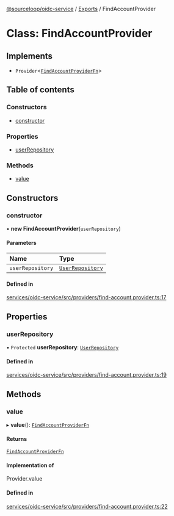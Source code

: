 [@sourceloop/oidc-service](../README.md) / [Exports](../modules.md) / FindAccountProvider

# Class: FindAccountProvider

## Implements

- `Provider`<[`FindAccountProviderFn`](../modules.md#findaccountproviderfn)\>

## Table of contents

### Constructors

- [constructor](FindAccountProvider.md#constructor)

### Properties

- [userRepository](FindAccountProvider.md#userrepository)

### Methods

- [value](FindAccountProvider.md#value)

## Constructors

### constructor

• **new FindAccountProvider**(`userRepository`)

#### Parameters

| Name | Type |
| :------ | :------ |
| `userRepository` | [`UserRepository`](UserRepository.md) |

#### Defined in

[services/oidc-service/src/providers/find-account.provider.ts:17](https://github.com/sourcefuse/loopback4-microservice-catalog/blob/b93c60ac7/services/oidc-service/src/providers/find-account.provider.ts#L17)

## Properties

### userRepository

• `Protected` **userRepository**: [`UserRepository`](UserRepository.md)

#### Defined in

[services/oidc-service/src/providers/find-account.provider.ts:19](https://github.com/sourcefuse/loopback4-microservice-catalog/blob/b93c60ac7/services/oidc-service/src/providers/find-account.provider.ts#L19)

## Methods

### value

▸ **value**(): [`FindAccountProviderFn`](../modules.md#findaccountproviderfn)

#### Returns

[`FindAccountProviderFn`](../modules.md#findaccountproviderfn)

#### Implementation of

Provider.value

#### Defined in

[services/oidc-service/src/providers/find-account.provider.ts:22](https://github.com/sourcefuse/loopback4-microservice-catalog/blob/b93c60ac7/services/oidc-service/src/providers/find-account.provider.ts#L22)
